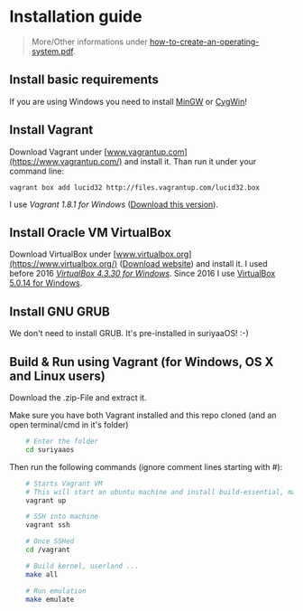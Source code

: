 # Installation guide

> More/Other informations under [how-to-create-an-operating-system.pdf](https://github.com/SuriyaaKudoIsc/suriyaaos/blob/4f6bb618a663e68a131c6f325ba2202ca4f90503/how-to-create-an-operating-system.pdf).


## Install basic requirements

If you are using Windows you need to install [MinGW](http://www.mingw.org/) or [CygWin](http://cygwin.com/)!

## Install Vagrant

Download Vagrant under [www.vagrantup.com](https://www.vagrantup.com/) and install it. Than run it under your command line:

    vagrant	box add	lucid32	http://files.vagrantup.com/lucid32.box

I use *Vagrant 1.8.1 for Windows* ([Download this version](https://releases.hashicorp.com/vagrant/1.8.1/vagrant_1.8.1.msi)).

## Install Oracle VM VirtualBox

Download VirtualBox under [www.virtualbox.org](https://www.virtualbox.org/) ([Download website](https://download.virtualbox.org/virtualbox/)) and install it.
I used before 2016 *[VirtualBox 4.3.30 for Windows](https://download.virtualbox.org/virtualbox/4.3.30/VirtualBox-4.3.30-101610-Win.exe)*. Since 2016 I use [VirtualBox 5.0.14 for Windows](http://download.virtualbox.org/virtualbox/5.0.14/VirtualBox-5.0.14-105127-Win.exe).


## Install GNU GRUB

We don't need to install GRUB. It's pre-installed in suriyaaOS! :-)


## Build & Run using Vagrant (for Windows, OS X and Linux users)

Download the .zip-File and extract it.

Make sure you have both Vagrant installed and this repo cloned (and an open terminal/cmd in it's folder)

```bash
    # Enter the folder
    cd suriyaaos
```

Then run the following commands (ignore comment lines starting with #):

```bash
    # Starts Vagrant VM
    # This will start an ubuntu machine and install build-essential, make, Qemu ...
    vagrant up

    # SSH into machine
    vagrant ssh

    # Once SSHed
    cd /vagrant

    # Build kernel, userland ...
    make all

    # Run emulation
    make emulate
```

